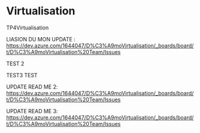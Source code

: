 # Virtualisation
TP4Virtualisation


LIASION DU MON UPDATE : https://dev.azure.com/1644047/D%C3%A9moVirtualisation/_boards/board/t/D%C3%A9moVirtualisation%20Team/Issues

TEST 2


TEST3
TEST


UPDATE READ ME 2: https://dev.azure.com/1644047/D%C3%A9moVirtualisation/_boards/board/t/D%C3%A9moVirtualisation%20Team/Issues



UPDATE READ ME 3: https://dev.azure.com/1644047/D%C3%A9moVirtualisation/_boards/board/t/D%C3%A9moVirtualisation%20Team/Issues

